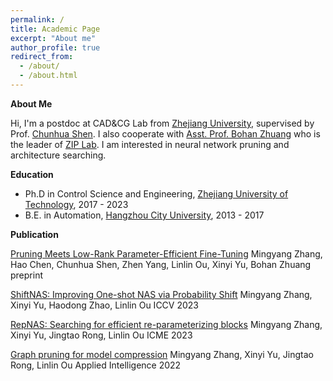 ```yaml
---
permalink: /
title: Academic Page
excerpt: "About me"
author_profile: true
redirect_from: 
  - /about/
  - /about.html
---
```

**About Me**

Hi, I'm a postdoc at CAD&CG Lab from [Zhejiang University](https://www.zju.edu.cn), supervised by Prof. [Chunhua Shen](https://cshen.github.io). I also cooperate with [Asst. Prof. Bohan Zhuang](https://bohanzhuang.github.io) who is the leader of [ZIP Lab](https://ziplab.github.io). I am interested in neural network pruning and architecture searching.

**Education**

* Ph.D in Control Science and Engineering, [Zhejiang University of Technology](http://www.zjut.edu.cn), 2017 - 2023
* B.E. in Automation, [Hangzhou City University](http://www.zucc.edu.cn/), 2013 - 2017


**Publication**

[Pruning Meets Low-Rank Parameter-Efficient Fine-Tuning](https://arxiv.org/abs/2305.18403) 
Mingyang Zhang, Hao Chen, Chunhua Shen, Zhen Yang, Linlin Ou, Xinyi Yu, Bohan Zhuang
preprint

[ShiftNAS: Improving One-shot NAS via Probability Shift](https://arxiv.org/abs/2307.08300) 
Mingyang Zhang, Xinyi Yu, Haodong Zhao, Linlin Ou
ICCV 2023

[RepNAS: Searching for efficient re-parameterizing blocks](https://arxiv.org/abs/2109.03508)
Mingyang Zhang, Xinyi Yu, Jingtao Rong, Linlin Ou
ICME 2023

[Graph pruning for model compression](https://arxiv.org/abs/1911.09817)
Mingyang Zhang, Xinyi Yu, Jingtao Rong, Linlin Ou
Applied Intelligence 2022
